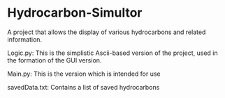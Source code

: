 # Hydrocarbon-Simultor
A project that allows the display of various hydrocarbons and related information.

Logic.py:
This is the simplistic Ascii-based version of the project, used in the formation of the GUI version.

Main.py:
This is the version which is intended for use

savedData.txt:
Contains a list of saved hydrocarbons
